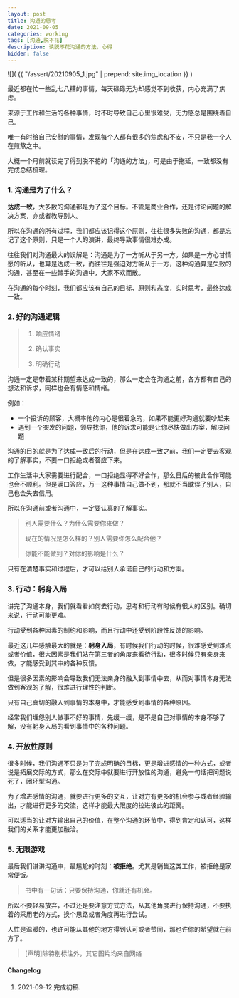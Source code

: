 ```yaml
---
layout: post
title: 沟通的思考
date: 2021-09-05
categories: working
tags: [沟通,脱不花]
description: 读脱不花沟通的方法，心得
hidden: false
---
```


![](  {{ "/assert/20210905_1.jpg" | prepend: site.img_location }}  )

最近都在忙一些乱七八糟的事情，每天碌碌无为却感觉不到收获，内心充满了焦虑。

来源于工作和生活的各种事情，时不时导致自己心里很难受，无力感总是围绕着自己。

唯一有时给自己安慰的事情，发现每个人都有很多的焦虑和不安，不只是我一个人在煎熬之中。

大概一个月前就读完了得到脱不花的「沟通的方法」，可是由于拖延，一致都没有完成总结梳理。

### 1. 沟通是为了什么？

**达成一致**，大多数的沟通都是为了这个目标。不管是商业合作，还是讨论问题的解决方案，亦或者教导别人。

所以在沟通的所有过程，我们都应该记得这个原则，往往很多失败的沟通，都是忘记了这个原则，只是一个人的演讲，最终导致事情很难办成。

往往我们对沟通最大的误解是：沟通是为了一方听从于另一方。如果是一方心甘情愿的听从，也算是达成一致，而往往是强迫对方听从于一方，这种沟通算是失败的沟通，甚至在一些棘手的沟通中，大家不欢而散。

在沟通的每个时刻，我们都应该有自己的目标、原则和态度，实时思考，最终达成一致。

### 2. 好的沟通逻辑

> 1. 响应情绪
>
> 2. 确认事实
>
> 3. 明确行动

沟通一定是带着某种期望来达成一致的，那么一定会在沟通之前，各方都有自己的想法和诉求，同样也会有情感和情绪。

例如：

- 一个投诉的顾客，大概率他的内心是很着急的，如果不能更好沟通就要吵起来
- 遇到一个突发的问题，领导找你，他的诉求可能是让你尽快做出方案，解决问题

沟通的目的就是为了达成一致后的行动，但是在达成一致之前，我们一定要去客观的了解事实，不要一口拒绝或者答应下来。

工作生活中大家需要进行配合，一口拒绝显得不好合作，那么日后的彼此合作可能也会不顺利。但是满口答应，万一这种事情自己做不到，那就不当耽误了别人，自己也会失去信用。

所以在沟通前或者沟通中，一定要认真的了解事实。

> 别人需要什么？为什么需要你来做？
>
> 现在的情况是怎么样的？别人需要你怎么配合他？
>
> 你能不能做到？对你的影响是什么？

只有在清楚事实和过程后，才可以给别人承诺自己的行动和方案。

### 3. 行动：躬身入局

讲完了沟通本身，我们就看看如何去行动，思考和行动有时候有很大的区别。确切来说，行动可能更难。

行动受到各种因素的制约和影响，而且行动中还受到阶段性反馈的影响。

最近这几年感触最大的就是：**躬身入局**，有时候我们行动的时候，很难感受到难点或者价值，很大因素是我们站在第三者的角度来看待行动，很多时候只有亲身来做，才能感受到其中的各种反馈。

但是很多因素的影响会导致我们无法亲身的融入到事情中去，从而对事情本身无法做到客观的了解，很难进行理性的判断。

只有自己真切的融入到事情的本身中，才能感受到事情的各种原因。

经常我们埋怨别人做事不好的事情，先缓一缓，是不是自己对事情的本身不够了解，没有躬身入局的看到事情中的各种问题。

### 4. 开放性原则

很多时候，我们沟通不只是为了完成明确的目标，更是增进感情的一种方式，或者说是拓展交际的方式，那么在交际中就要进行开放性的沟通，避免一句话把问题说死了，闭环型沟通。

为了增进感情的沟通，就要进行更多的交互，让对方有更多的机会参与或者经验输出，才能进行更多的交流，这样才能最大限度的拉进彼此的距离。

可以适当的让对方输出自己的价值，在整个沟通的环节中，得到肯定和认可，这样我们的关系才能更加融洽。

### 5. 无限游戏

最后我们讲讲沟通中，最尴尬的时刻：**被拒绝**。尤其是销售这类工作，被拒绝是家常便饭。

> 书中有一句话：只要保持沟通，你就还有机会。

所以不要轻易放弃，不过还是要注意方式方法，从其他角度进行保持沟通，不要执着的采用老的方式，换个思路或者角度再进行尝试。

人性是温暖的，也许可能从其他的地方得到认可或者赞同，那也许你的希望就在前方了。




> [声明]除特别标注外，其它图片均来自网络

#### Changelog
1. 2021-09-12  完成初稿.
